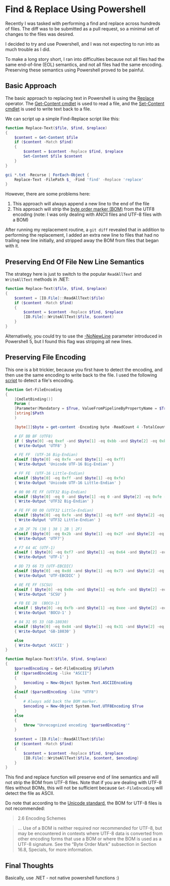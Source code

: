 <h1>Find & Replace Using Powershell</h1>

Recently I was tasked with performing a find and replace across hundreds of files. The diff was to be submitted as a pull request, so a minimal set of changes to the files was desired.

I decided to try and use Powershell, and I was not expecting to run into as much trouble as I did.
 
To make a long story short, I ran into difficulties because not all files had the same end-of-line (EOL) semantics, and not all files had the same encoding. Preserving these semantics using Powershell proved to be painful.

<h2>Basic Approach</h2>

The basic approach to replacing text in Powershell is using the [Replace](https://blogs.technet.microsoft.com/heyscriptingguy/2011/03/21/use-powershell-to-replace-text-in-strings/) operator. The [Get-Content cmdlet](https://msdn.microsoft.com/en-us/powershell/reference/5.0/microsoft.powershell.management/get-content) is used to read a file, and the [Set-Content cmdlet](https://msdn.microsoft.com/en-us/powershell/reference/5.1/microsoft.powershell.management/set-content) is used to write text back to a file.

We can script up a simple Find-Replace script like this:

```powershell
function Replace-Text($file, $find, $replace)
{
    $content = Get-Content $file
    if ($content -Match $find)
    {
        $content = $content -Replace $find, $replace
        Set-Content $file $content 
    }
}

gci *.txt -Recurse | ForEach-Object { 
    Replace-Text -FilePath $_ -Find 'find' -Replace 'replace' 
}
```

However, there are some problems here:
1) This approach will always append a new line to the end of the file
2) This approach will strip the [byte order marker (BOM)](https://en.wikipedia.org/wiki/Byte_order_mark) from the UTF8 encoding (note: I was only dealing with ANCII files and UTF-8 files with a BOM)

After running my replacement routine, a ```git diff``` revealed that in addition to performing the replacement, I added an extra new  line to files that had no trailing new line initially, and stripped away the BOM from files that began with it.

<h2>Preserving End Of File New Line Semantics</h2>

The strategy here is just to switch to the popular ```ReadAllText``` and ```WriteAllText``` methods in .NET:

```powershell
function Replace-Text($file, $find, $replace)
{
    $content = [IO.File]::ReadAllText($file)
    if ($content -Match $find)
    {
        $content = $content -Replace $find, $replace
        [IO.File]::WriteAllText($file, $content)
    }
}
```

Alternatively, you could try to use the [-NoNewLine](https://blogs.technet.microsoft.com/heyscriptingguy/2015/08/07/the-powershell-5-nonewline-parameter/) parameter introduced in Powershell 5, but I found this flag was stripping all new lines.

<h2>Preserving File Encoding</h2>

This one is a bit trickier, because you first have to detect the encoding, and then use the same encoding to write back to the file. I used the following [script](https://gist.github.com/jpoehls/2406504) to detect a file's encoding.

```powershell
function Get-FileEncoding
{
    [CmdletBinding()] 
    Param (
    [Parameter(Mandatory = $True, ValueFromPipelineByPropertyName = $True)] 
    [string]$Path
    )

    [byte[]]$byte = get-content -Encoding byte -ReadCount 4 -TotalCount 4 -Path $Path

    # EF BB BF (UTF8)
    if ( $byte[0] -eq 0xef -and $byte[1] -eq 0xbb -and $byte[2] -eq 0xbf )
    { Write-Output 'UTF8' }

    # FE FF  (UTF-16 Big-Endian)
    elseif ($byte[0] -eq 0xfe -and $byte[1] -eq 0xff)
    { Write-Output 'Unicode UTF-16 Big-Endian' }

    # FF FE  (UTF-16 Little-Endian)
    elseif ($byte[0] -eq 0xff -and $byte[1] -eq 0xfe)
    { Write-Output 'Unicode UTF-16 Little-Endian' }

    # 00 00 FE FF (UTF32 Big-Endian)
    elseif ($byte[0] -eq 0 -and $byte[1] -eq 0 -and $byte[2] -eq 0xfe -and $byte[3] -eq 0xff)
    { Write-Output 'UTF32 Big-Endian' }

    # FE FF 00 00 (UTF32 Little-Endian)
    elseif ($byte[0] -eq 0xfe -and $byte[1] -eq 0xff -and $byte[2] -eq 0 -and $byte[3] -eq 0)
    { Write-Output 'UTF32 Little-Endian' }

    # 2B 2F 76 (38 | 38 | 2B | 2F)
    elseif ($byte[0] -eq 0x2b -and $byte[1] -eq 0x2f -and $byte[2] -eq 0x76 -and ($byte[3] -eq 0x38 -or $byte[3] -eq 0x39 -or $byte[3] -eq 0x2b -or $byte[3] -eq 0x2f) )
    { Write-Output 'UTF7'}

    # F7 64 4C (UTF-1)
    elseif ( $byte[0] -eq 0xf7 -and $byte[1] -eq 0x64 -and $byte[2] -eq 0x4c )
    { Write-Output 'UTF-1' }

    # DD 73 66 73 (UTF-EBCDIC)
    elseif ($byte[0] -eq 0xdd -and $byte[1] -eq 0x73 -and $byte[2] -eq 0x66 -and $byte[3] -eq 0x73)
    { Write-Output 'UTF-EBCDIC' }

    # 0E FE FF (SCSU)
    elseif ( $byte[0] -eq 0x0e -and $byte[1] -eq 0xfe -and $byte[2] -eq 0xff )
    { Write-Output 'SCSU' }

    # FB EE 28  (BOCU-1)
    elseif ( $byte[0] -eq 0xfb -and $byte[1] -eq 0xee -and $byte[2] -eq 0x28 )
    { Write-Output 'BOCU-1' }

    # 84 31 95 33 (GB-18030)
    elseif ($byte[0] -eq 0x84 -and $byte[1] -eq 0x31 -and $byte[2] -eq 0x95 -and $byte[3] -eq 0x33)
    { Write-Output 'GB-18030' }

    else
    { Write-Output 'ASCII' }
}

function Replace-Text($file, $find, $replace)
{
    $parsedEncoding = Get-FileEncoding $FilePath
    if ($parsedEncoding -like "ASCII")
    {
        $encoding = New-Object System.Text.ASCIIEncoding
    }
    elseif ($parsedEncoding -like "UTF8")
    {
        # Always add back the BOM marker.
        $encoding = New-Object System.Text.UTF8Encoding $True
    }
    else
    {
        throw "Unrecognized encoding '$parsedEncoding'"
    }
    
    $content = [IO.File]::ReadAllText($file)
    if ($content -Match $find)
    {
        $content = $content -Replace $find, $replace
        [IO.File]::WriteAllText($file, $content, $encoding)
    }
}
```

This find and replace function will preserve end of line semantics and will not strip the BOM from UTF-8 files. Note that if you are dealing with UTF-8 files without BOMs, this will not be sufficient because ```Get-FileEncoding``` will detect the file as ASCII.

Do note that according to the [Unicode standard](http://www.unicode.org/versions/Unicode5.0.0/ch02.pdf), the BOM for UTF-8 files is not recommended:


> 2.6 Encoding Schemes

> ... Use of a BOM is neither required nor recommended for UTF-8, but may be encountered in contexts where UTF-8 data is converted from other encoding forms that use a BOM or where the BOM is used as a UTF-8 signature. See the “Byte Order Mark” subsection in Section 16.8, Specials, for more information.

<h2>Final Thoughts</h2>

Basically, use .NET - not native powershell functions :)
